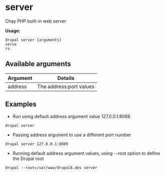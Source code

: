 # server
Chạy PHP built-in web server

**Usage:**
```
drupal server [arguments]
serve
rs
```

## Available arguments
Argument | Details
---------|-------------
address | The address:port values

## Examples
* Run using default address argument value 127.0.0.1:8088
```
drupal server
```
* Passing address argument to use a different port number
```
drupal server 127.0.0.1:8089
```
* Running default address argument values, using --root option to define the Drupal root
```
drupal --root=/var/www/drupal8.dev server
```
